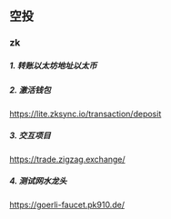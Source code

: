 ## 空投

### zk

##### 1. 转账以太坊地址以太币


##### 2. 激活钱包

https://lite.zksync.io/transaction/deposit

##### 3. 交互项目

https://trade.zigzag.exchange/

##### 4. 测试网水龙头

https://goerli-faucet.pk910.de/

##### 